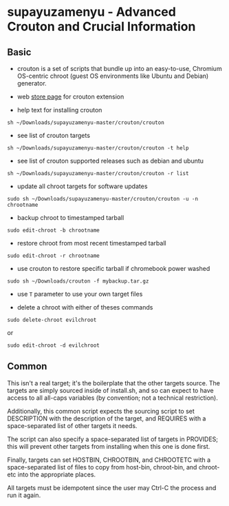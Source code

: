 # supayuzamenyu - Advanced Crouton and Crucial Information

## Basic

* crouton is a set of scripts that bundle up into an easy-to-use, Chromium OS-centric chroot (guest OS environments like Ubuntu and Debian) generator.

* web [store page](https://goo.gl/OVQOEt) for crouton extension


* help text for installing crouton
```
sh ~/Downloads/supayuzamenyu-master/crouton/crouton
```

* see list of crouton targets
```
sh ~/Downloads/supayuzamenyu-master/crouton/crouton -t help
```

* see list of crouton supported releases such as debian and ubuntu
```
sh ~/Downloads/supayuzamenyu-master/crouton/crouton -r list
```

* update all chroot targets for software updates
```
sudo sh ~/Downloads/supayuzamenyu-master/crouton/crouton -u -n chrootname
```

* backup chroot to timestamped tarball
```
sudo edit-chroot -b chrootname
```

* restore chroot from most recent timestamped tarball
```
sudo edit-chroot -r chrootname
```

* use crouton to restore specific tarball if chromebook power washed
```
sudo sh ~/Downloads/crouton -f mybackup.tar.gz
```

* use `T` parameter to use your own target files

* delete a chroot with either of theses commands
```
sudo delete-chroot evilchroot
```
or
```
sudo edit-chroot -d evilchroot
```

## Common
This isn't a real target; it's the boilerplate that the other targets source.
The targets are simply sourced inside of install.sh, and so can expect to have
access to all all-caps variables (by convention; not a technical restriction).

Additionally, this common script expects the sourcing script to set
DESCRIPTION with the description of the target, and REQUIRES with a
space-separated list of other targets it needs.

The script can also specify a space-separated list of targets in PROVIDES;
this will prevent other targets from installing when this one is done first.

Finally, targets can set HOSTBIN, CHROOTBIN, and CHROOTETC with a
space-separated list of files to copy from host-bin, chroot-bin, and
chroot-etc into the appropriate places.

All targets must be idempotent since the user may Ctrl-C the process and run
it again.
